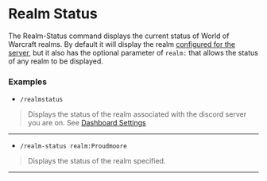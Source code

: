# Realm Status

The Realm-Status command displays the current status of World of Warcraft realms. By default it will display the realm [configured for the server](../../configuration/settings.md), but it also has the optional parameter of `realm:` that allows the status of any realm to be displayed.

### Examples

* `/realmstatus`
>  Displays the status of the realm associated with the discord server you are on. See [Dashboard Settings](../../configuration/settings.md)
***
* `/realm-status realm:Proudmoore`
>  Displays the status of the realm specified.
***